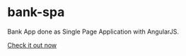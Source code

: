 # bank-spa

Bank App done as Single Page Application with AngularJS.

[Check it out now](https://staog.github.io/bank-spa/)
